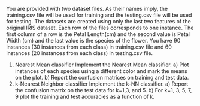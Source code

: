 You are provided with two dataset files. As their names imply, the training.csv file will be used for
training and the testing.csv file will be used for testing. The datasets are created using only the last
two features of the original IRIS dataset. Each row of the files corresponds to one instance. The first
column of a row is the Petal Length(cm) and the second value is Petal Width (cm) and the last value
is the species of the flower. You have 90 instances (30 instances from each class) in training.csv file
and 60 instances (20 instances from each class) in testing.csv file.

1) Nearest Mean classifier
Implement the Nearest Mean classifier.
a) Plot instances of each species using a different color and mark the means on the plot.
b) Report the confusion matrices on training and test data.
2) k-Nearest Neighbor classifier
Implement the k-NN classifier.
a) Report the confusion matrix on the test data for k=1,3, and 5.
b) For k=1, 3, 5, 7, 9 plot the training and test accuracies as a function of k.

